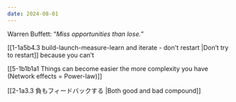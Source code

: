 ```yaml
---
date: 2024-08-01
---
```

Warren Buffett: “*Miss opportunities than lose.*”

[[1-1a5b4.3 build-launch-measure-learn and iterate - don't restart |Don’t try to restart]] because you can’t

[[5-1b1b1a1 Things can become easier the more complexity you have (Network effects = Power-law)]]

[[2-1a3.3 負もフィードバックする |Both good and bad compound]]